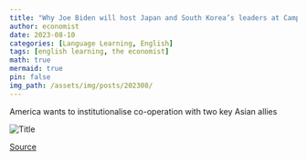 ```yaml
---
title: "Why Joe Biden will host Japan and South Korea’s leaders at Camp David"
author: economist
date: 2023-08-10
categories: [Language Learning, English]
tags: [english learning, the economist]
math: true
mermaid: true
pin: false
img_path: /assets/img/posts/202308/
---
```


America wants to institutionalise co-operation with two key Asian allies

![Title](20230812_ASD001.webp)



[Source](https://www.economist.com/asia/2023/08/10/why-joe-biden-will-host-japan-and-south-koreas-leaders-at-camp-david)